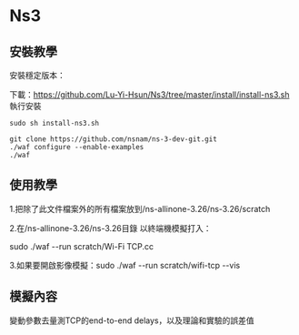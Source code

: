 # Ns3
## 安裝教學
安裝穩定版本：

下載：https://github.com/Lu-Yi-Hsun/Ns3/tree/master/install/install-ns3.sh
執行安裝
```
sudo sh install-ns3.sh
```


```
git clone https://github.com/nsnam/ns-3-dev-git.git
./waf configure --enable-examples
./waf

```

## 使用教學


1.把除了此文件檔案外的所有檔案放到/ns-allinone-3.26/ns-3.26/scratch

2.在/ns-allinone-3.26/ns-3.26目錄 以終端機模擬打入：

sudo ./waf --run scratch/Wi-Fi TCP.cc 

3.如果要開啟影像模擬：sudo ./waf --run scratch/wifi-tcp --vis



## 模擬內容
變動參數去量測TCP的end-to-end delays，以及理論和實驗的誤差值

